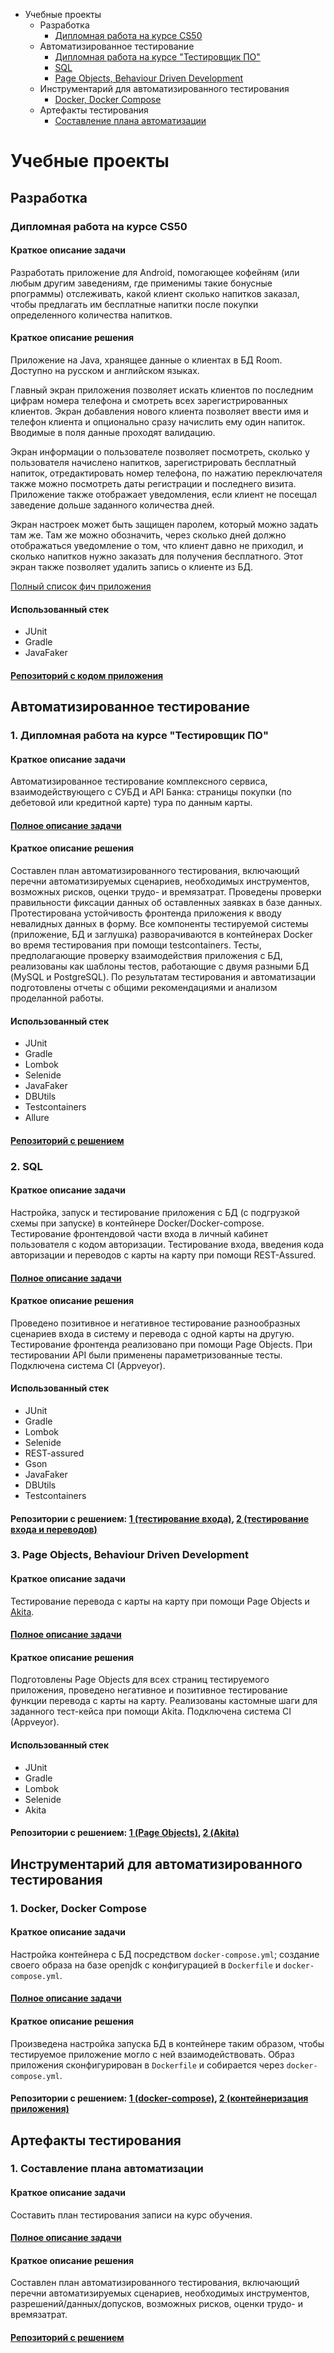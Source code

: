 <!-- TOC start -->
- Учебные проекты
  * Разработка
    + [Дипломная работа на курсе CS50](#-cs50)
  * Автоматизированное тестирование
    + [Дипломная работа на курсе "Тестировщик ПО"](#1-)
    + [SQL](#2-sql)
    + [Page Objects, Behaviour Driven Development ](#3-page-objects-behaviour-driven-development)
  * Инструментарий для автоматизированного тестирования
    + [Docker, Docker Compose ](#1-docker-docker-compose)
  * Артефакты тестирования
    + [Составление плана автоматизации](#1--1)
<!-- TOC end -->
<!-- TOC --><a name="-"></a>
# Учебные проекты

<!-- TOC --><a name=""></a>
## Разработка

<!-- TOC --><a name="-cs50"></a>
### Дипломная работа на курсе CS50
<!-- TOC --><a name="--1"></a>
#### Краткое описание задачи
Разработать приложение для Android, помогающее кофейням (или любым другим заведениям, где применимы такие бонусные рпограммы) отслеживать, какой клиент сколько напитков заказал, чтобы предлагать им бесплатные напитки после покупки определенного количества напитков.

<!-- TOC --><a name="--2"></a>
#### Краткое описание решения
Приложение на Java, хранящее данные о клиентах в БД Room. Доступно на русском и английском языках.

Главный экран приложения позволяет искать клиентов по последним цифрам номера телефона и смотреть всех зарегистрированных клиентов. 
Экран добавления нового клиента позволяет ввести имя и телефон клиента и опционально сразу начислить ему один напиток. Вводимые в поля данные проходят валидацию. 

Экран информации о пользователе позволяет посмотреть, сколько у пользователя начислено напитков, зарегистрировать бесплатный напиток, отредактировать номер телефона, по нажатию переключателя также можно посмотреть даты регистрации и последнего визита. Приложение также отображает уведомления, если клиент не посещал заведение дольше заданного количества дней.

Экран настроек может быть защищен паролем, который можно задать там же. Там же можно обозначить, через сколько дней должно отображаться уведомление о том, что клиент давно не приходил, и сколько напитков нужно заказать для получения бесплатного. Этот экран также позволяет удалить запись о клиенте из БД.

[Полный список фич приложения](https://github.com/schastev/cupCounter/blob/master/features%20(ru).md)

<!-- TOC --><a name="--3"></a>
#### Использованный стек
* JUnit
* Gradle
* JavaFaker

<!-- TOC --><a name="-httpsgithubcomschastevcupcounter"></a>
#### [Репозиторий с кодом приложения](https://github.com/schastev/cupCounter)

<!-- TOC --><a name="--4"></a>
## Автоматизированное тестирование

<!-- TOC --><a name="1-"></a>
### 1. Дипломная работа на курсе "Тестировщик ПО"
<!-- TOC --><a name="--5"></a>
#### Краткое описание задачи
Автоматизированное тестирование комплексного сервиса, взаимодействующего с СУБД и API Банка: страницы покупки (по дебетовой или кредитной карте) тура по данным карты.

<!-- TOC --><a name="-httpsgithubcomnetology-codeqa-diploma"></a>
#### [Полное описание задачи](https://github.com/netology-code/qa-diploma)

<!-- TOC --><a name="--6"></a>
#### Краткое описание решения
Составлен план автоматизированного тестирования, включающий перечни автоматизируемых сценариев, необходимых инструментов, возможных рисков, оценки трудо- и времязатрат.
Проведены проверки правильности фиксации данных об оставленных заявках в базе данных. Протестирована устойчивость фронтенда приложения к вводу невалидных данных в форму.
Все компоненты тестируемой системы (приложение, БД и заглушка) разворачиваются в контейнерах Docker во время тестирования при помощи testcontainers. Тесты, предполагающие проверку взаимодействия приложения с БД, реализованы как шаблоны тестов, работающие с двумя разными БД (MySQL и PostgreSQL).
По результатам тестирования и автоматизации подготовлены отчеты с общими рекомендациями и анализом проделанной работы.

<!-- TOC --><a name="--7"></a>
#### Использованный стек
* JUnit
* Gradle
* Lombok
* Selenide
* JavaFaker
* DBUtils
* Testcontainers
* Allure

<!-- TOC --><a name="-httpsgithubcomschastevaqa-diploma"></a>
#### [Репозиторий с решением](https://github.com/schastev/aqa-diploma)

<!-- TOC --><a name="2-sql"></a>
### 2. SQL
<!-- TOC --><a name="--8"></a>
#### Краткое описание задачи
Настройка, запуск и тестирование приложения с БД (с подгрузкой схемы при запуске) в контейнере Docker/Docker-compose.
Тестирование фронтендовой части входа в личный кабинет пользователя с кодом авторизации. 
Тестирование входа, введения кода авторизации и переводов с карты на карту при помощи REST-Assured.

<!-- TOC --><a name="-httpsgithubcomnetology-codeaqa-homeworkstreemastersql"></a>
#### [Полное описание задачи](https://github.com/netology-code/aqa-homeworks/tree/master/sql)

<!-- TOC --><a name="--9"></a>
#### Краткое описание решения
Проведено позитивное и негативное тестирование разнообразных сценариев входа в систему и перевода с одной карты на другую.
Тестирование фронтенда реализовано при помощи Page Objects. При тестировании API были применены параметризованные тесты.
Подключена система CI (Appveyor).

<!-- TOC --><a name="--10"></a>
#### Использованный стек
* JUnit
* Gradle
* Lombok
* Selenide
* REST-assured
* Gson
* JavaFaker
* DBUtils
* Testcontainers

<!-- TOC --><a name="-1-httpsgithubcomschastevaqa3-2-ex1-2-httpsgithubcomschastevaqa3-2-ex2"></a>
#### Репозитории с решением: [1 (тестирование входа)](https://github.com/schastev/aqa3-2-ex1-sql), [2 (тестирование входа и переводов)](https://github.com/schastev/aqa3-2-ex2-sql)

<!-- TOC --><a name="3-page-objects-behaviour-driven-development"></a>
### 3. Page Objects, Behaviour Driven Development 
<!-- TOC --><a name="--11"></a>
#### Краткое описание задачи
Тестирование перевода с карты на карту при помощи Page Objects и [Akita](https://github.com/alfa-laboratory/akita).

<!-- TOC --><a name="-httpsgithubcomnetology-codeaqa-homeworkstreemasterbdd"></a>
#### [Полное описание задачи](https://github.com/netology-code/aqa-homeworks/tree/master/bdd)

<!-- TOC --><a name="--12"></a>
#### Краткое описание решения
Подготовлены Page Objects для всех страниц тестируемого приложения, проведено негативное и позитивное тестирование функции перевода с карты на карту.
Реализованы кастомные шаги для заданного тест-кейса при помощи Akita.
Подключена система CI (Appveyor).

<!-- TOC --><a name="--13"></a>
#### Использованный стек
* JUnit
* Gradle
* Lombok
* Selenide
* Akita

<!-- TOC --><a name="-1-page-objectshttpsgithubcomschastevaqa2-4-ex1-2-akitahttpsgithubcomschastevaqa2-4-ex2"></a>
#### Репозитории с решением: [1 (Page Objects)](https://github.com/schastev/aqa2-4-ex1), [2 (Akita)](https://github.com/schastev/aqa2-4-ex2-bdd)


<!-- TOC --><a name="--23"></a>
## Инструментарий для автоматизированного тестирования

<!-- TOC --><a name="1-docker-docker-compose"></a>
### 1. Docker, Docker Compose 
<!-- TOC --><a name="--24"></a>
#### Краткое описание задачи
Настройка контейнера с БД посредством `docker-compose.yml`; создание своего образа на базе openjdk с конфигурацией в `Dockerfile` и `docker-compose.yml`.

<!-- TOC --><a name="-httpsgithubcomnetology-codeaqa-homeworkstreemasterdocker"></a>
#### [Полное описание задачи](https://github.com/netology-code/aqa-homeworks/tree/master/docker)

<!-- TOC --><a name="--25"></a>
#### Краткое описание решения
Произведена настройка запуска БД в контейнере таким образом, чтобы тестируемое приложение могло с ней взаимодействовать. Образ приложения сконфигурирован в `Dockerfile` и собирается через `docker-compose.yml`. 

<!-- TOC --><a name="-1-docker-composehttpsgithubcomschastevaqa-3-1-ex1-2-httpsgithubcomschastevaqa-3-1-ex2"></a>
#### Репозитории с решением: [1 (docker-compose)](https://github.com/schastev/aqa-3-1-ex1), [2 (контейнеризация приложения)](https://github.com/schastev/aqa-3-1-ex2)


<!-- TOC --><a name="--29"></a>
## Артефакты тестирования

<!-- TOC --><a name="1--1"></a>
### 1. Составление плана автоматизации
<!-- TOC --><a name="--30"></a>
#### Краткое описание задачи
Составить план тестирования записи на курс обучения.

<!-- TOC --><a name="-httpsgithubcomnetology-codeaqa-homeworkstreemastersummary"></a>
#### [Полное описание задачи](https://github.com/netology-code/aqa-homeworks/tree/master/summary)

<!-- TOC --><a name="--31"></a>
#### Краткое описание решения
Составлен план автоматизированного тестирования, включающий перечни автоматизируемых сценариев, необходимых инструментов, разрешений/данных/допусков, возможных рисков, оценки трудо- и времязатрат.

<!-- TOC --><a name="-httpsgithubcomschastevaqa4-2"></a>
#### [Репозиторий с решением](https://github.com/schastev/aqa4-2)
